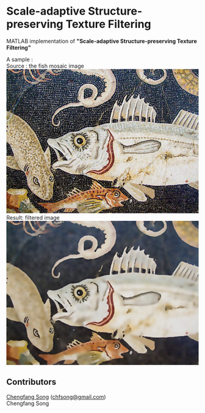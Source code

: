 # Scale-adaptive Structure-preserving Texture Filtering
MATLAB implementation of <b>"Scale-adaptive Structure-preserving Texture Filtering"</b>

A sample : <br>
Source : the fish mosaic image <br>
![Source Image](fish2.jpg)   
Result: filtered image
![Filtered Image](fish2_result.png) <br>

## Contributors
[Chengfang Song](http://cfsong.github.com/) (chfsong@gmail.com)<br>
Chengfang Song

